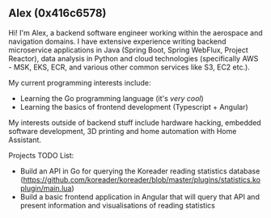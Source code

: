 ## Alex (0x416c6578)
Hi! I'm Alex, a backend software engineer working within the aerospace and navigation domains. I have extensive experience writing backend microservice applications in Java (Spring Boot, Spring WebFlux, Project Reactor), data analysis in Python and cloud technologies (specifically AWS - MSK, EKS, ECR, and various other common services like S3, EC2 etc.).

My current programming interests include:
- Learning the Go programming language (it's _very cool_)
- Learning the basics of frontend development (Typescript + Angular)

My interests outside of backend stuff include hardware hacking, embedded software development, 3D printing and home automation with Home Assistant.

Projects TODO List:
- Build an API in Go for querying the Koreader reading statistics database (https://github.com/koreader/koreader/blob/master/plugins/statistics.koplugin/main.lua)
- Build a basic frontend application in Angular that will query that API and present information and visualisations of reading statistics

